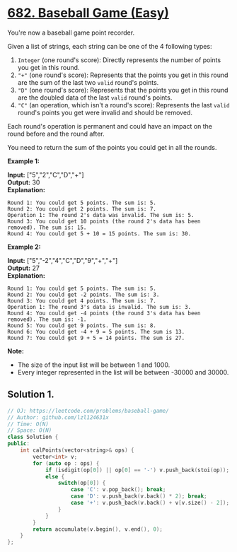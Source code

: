 # [682. Baseball Game (Easy)](https://leetcode.com/problems/baseball-game/)
You're now a baseball game point recorder.

Given a list of strings, each string can be one of the 4 following types:

1.  `Integer` (one round's score): Directly represents the number of points you get in this round.
2.  `"+"` (one round's score): Represents that the points you get in this round are the sum of the last two `valid` round's points.
3.  `"D"` (one round's score): Represents that the points you get in this round are the doubled data of the last `valid` round's points.
4.  `"C"` (an operation, which isn't a round's score): Represents the last `valid` round's points you get were invalid and should be removed.

Each round's operation is permanent and could have an impact on the round before and the round after.

You need to return the sum of the points you could get in all the rounds.

**Example 1:**  

**Input:** \["5","2","C","D","+"\]  
**Output:** 30  
**Explanation:** 
```
Round 1: You could get 5 points. The sum is: 5.
Round 2: You could get 2 points. The sum is: 7.
Operation 1: The round 2's data was invalid. The sum is: 5.  
Round 3: You could get 10 points (the round 2's data has been removed). The sum is: 15.
Round 4: You could get 5 + 10 = 15 points. The sum is: 30.
```

**Example 2:**  

**Input:** \["5","-2","4","C","D","9","+","+"\]  
**Output:** 27  
**Explanation:**   
```
Round 1: You could get 5 points. The sum is: 5.
Round 2: You could get -2 points. The sum is: 3.
Round 3: You could get 4 points. The sum is: 7.
Operation 1: The round 3's data is invalid. The sum is: 3.  
Round 4: You could get -4 points (the round 3's data has been removed). The sum is: -1.
Round 5: You could get 9 points. The sum is: 8.
Round 6: You could get -4 + 9 = 5 points. The sum is 13.
Round 7: You could get 9 + 5 = 14 points. The sum is 27.
```

**Note:**  

*   The size of the input list will be between 1 and 1000.
*   Every integer represented in the list will be between -30000 and 30000.

## Solution 1.

```cpp
// OJ: https://leetcode.com/problems/baseball-game/
// Author: github.com/lzl124631x
// Time: O(N)
// Space: O(N)
class Solution {
public:
    int calPoints(vector<string>& ops) {
        vector<int> v;
        for (auto op : ops) {
            if (isdigit(op[0]) || op[0] == '-') v.push_back(stoi(op));
            else {
                switch(op[0]) {
                    case 'C': v.pop_back(); break;
                    case 'D': v.push_back(v.back() * 2); break;
                    case '+': v.push_back(v.back() + v[v.size() - 2]); break;
                }
            }
        }
        return accumulate(v.begin(), v.end(), 0);
    }
};
```